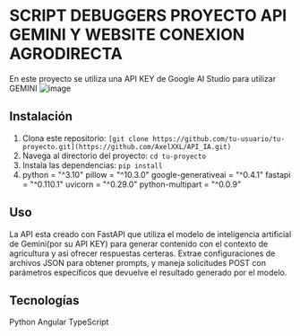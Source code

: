 # SCRIPT DEBUGGERS PROYECTO API GEMINI Y WEBSITE CONEXION AGRODIRECTA

En este proyecto se utiliza una API KEY de Google AI Studio para utilizar GEMINI
![image](https://github.com/AxelXXL/API_IA/assets/95830446/3df7c1ab-c513-4a48-94a2-c3e49dba15af)

## Instalación

1. Clona este repositorio: `[git clone https://github.com/tu-usuario/tu-proyecto.git](https://github.com/AxelXXL/API_IA.git)`
2. Navega al directorio del proyecto: `cd tu-proyecto`
3. Instala las dependencias: `pip install`
4.  python = "^3.10"
pillow = "^10.3.0"
google-generativeai = "^0.4.1"
fastapi = "^0.110.1"
uvicorn = "^0.29.0"
python-multipart = "^0.0.9"

## Uso
La API esta creado con FastAPI que utiliza el modelo de inteligencia artificial de Gemini(por su API KEY) para generar contenido con el contexto de agricultura y asi ofrecer respuestas certeras. Extrae configuraciones de archivos JSON para obtener prompts, y maneja solicitudes POST con parámetros específicos que devuelve el resultado generado por el modelo.

## Tecnologías
Python
Angular
TypeScript


